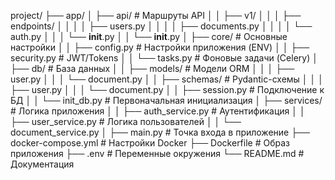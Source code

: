 project/
├── app/
│   ├── api/                # Маршруты API
│   │   ├── v1/
│   │   │   ├── endpoints/
│   │   │   │   ├── users.py
│   │   │   │   ├── documents.py
│   │   │   │   └── auth.py
│   │   │   └── __init__.py
│   │   └── __init__.py
│   ├── core/               # Основные настройки
│   │   ├── config.py       # Настройки приложения (ENV)
│   │   ├── security.py     # JWT/Tokens
│   │   └── tasks.py        # Фоновые задачи (Celery)
│   ├── db/                 # База данных
│   │   ├── models/         # Модели ORM
│   │   │   ├── user.py
│   │   │   └── document.py
│   │   ├── schemas/        # Pydantic-схемы
│   │   │   ├── user.py
│   │   │   └── document.py
│   │   ├── session.py      # Подключение к БД
│   │   └── init_db.py      # Первоначальная инициализация
│   ├── services/           # Логика приложения
│   │   ├── auth_service.py # Аутентификация
│   │   ├── user_service.py # Логика пользователей
│   │   └── document_service.py
│   ├── main.py             # Точка входа в приложение
├── docker-compose.yml      # Настройки Docker
├── Dockerfile              # Образ приложения
├── .env                    # Переменные окружения
└── README.md               # Документация
